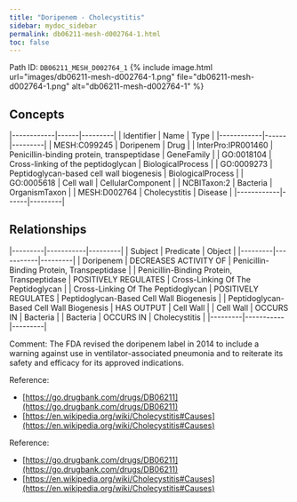 ```yaml
---
title: "Doripenem - Cholecystitis"
sidebar: mydoc_sidebar
permalink: db06211-mesh-d002764-1.html
toc: false 
---
```



Path ID: `DB06211_MESH_D002764_1`
{% include image.html url="images/db06211-mesh-d002764-1.png" file="db06211-mesh-d002764-1.png" alt="db06211-mesh-d002764-1" %}

## Concepts

|------------|------|---------|
| Identifier | Name | Type    |
|------------|------|---------|
| MESH:C099245 | Doripenem | Drug |
| InterPro:IPR001460 | Penicillin-binding protein, transpeptidase | GeneFamily |
| GO:0018104 | Cross-linking of the peptidoglycan | BiologicalProcess |
| GO:0009273 | Peptidoglycan-based cell wall biogenesis | BiologicalProcess |
| GO:0005618 | Cell wall | CellularComponent |
| NCBITaxon:2 | Bacteria | OrganismTaxon |
| MESH:D002764 | Cholecystitis | Disease |
|------------|------|---------|

## Relationships

|---------|-----------|---------|
| Subject | Predicate | Object  |
|---------|-----------|---------|
| Doripenem | DECREASES ACTIVITY OF | Penicillin-Binding Protein, Transpeptidase |
| Penicillin-Binding Protein, Transpeptidase | POSITIVELY REGULATES | Cross-Linking Of The Peptidoglycan |
| Cross-Linking Of The Peptidoglycan | POSITIVELY REGULATES | Peptidoglycan-Based Cell Wall Biogenesis |
| Peptidoglycan-Based Cell Wall Biogenesis | HAS OUTPUT | Cell Wall |
| Cell Wall | OCCURS IN | Bacteria |
| Bacteria | OCCURS IN | Cholecystitis |
|---------|-----------|---------|

Comment: The FDA revised the doripenem label in 2014 to include a warning against use in ventilator-associated pneumonia and to reiterate its safety and efficacy for its approved indications.

Reference: 
  - [https://go.drugbank.com/drugs/DB06211](https://go.drugbank.com/drugs/DB06211)
  - [https://en.wikipedia.org/wiki/Cholecystitis#Causes](https://en.wikipedia.org/wiki/Cholecystitis#Causes)

Reference: 
  - [https://go.drugbank.com/drugs/DB06211](https://go.drugbank.com/drugs/DB06211)
  - [https://en.wikipedia.org/wiki/Cholecystitis#Causes](https://en.wikipedia.org/wiki/Cholecystitis#Causes)
